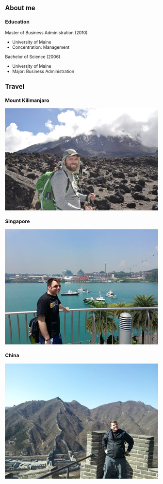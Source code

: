 ## About me

### Education

Master of Business Administration (2010)
* University of Maine
* Concentration: Management

Bachelor of Science (2006)
* University of Maine
* Major: Business Administration

## Travel

### Mount Kilimanjaro

![Kevin climbing Mount Kilimanjaro](images/kilimanjaro.jpg)

### Singapore

![Kevin in Singapore](images/singapore.jpg)

### China

![Kevin at the Great Wall](images/china.jpg)
